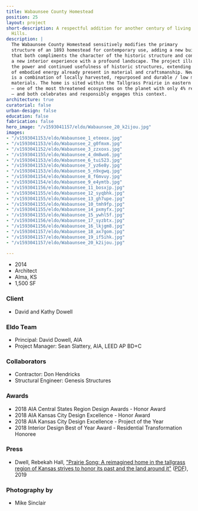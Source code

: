```yaml
---
title: Wabaunsee County Homestead
position: 25
layout: project
short-description: A respectful addition for another century of living in the Flint
  Hills.
description: |
  The Wabaunsee County Homestead sensitively modifies the primary
  structure of an 1893 homestead for contemporary use, adding a new building
  that both compliments the character of the historic structure and connects
  a new interior experience with a profound landscape. The project illustrates
  the power and continued usefulness of historic structures, extending the value
  of embodied energy already present in material and craftsmanship. New construction
  is a combination of locally harvested, repurposed and durable / low maintenance
  materials. The home is sited within the Tallgrass Prairie in eastern Kansas
  — one of the most threatened ecosystems on the planet with only 4% remaining
  — and both celebrates and responsibly engages this context.
architecture: true
curatorial: false
urban-design: false
education: false
fabrication: false
hero_image: "/v1593041157/eldo/Wabaunsee_20_k2ijou.jpg"
images:
- "/v1593041153/eldo/Wabaunsee_1_eteeox.jpg"
- "/v1593041153/eldo/Wabaunsee_2_g0fmxm.jpg"
- "/v1593041152/eldo/Wabaunsee_3_zzxoxs.jpg"
- "/v1593041155/eldo/Wabaunsee_4_dm8wo6.jpg"
- "/v1593041153/eldo/Wabaunsee_6_tui523.jpg"
- "/v1593041153/eldo/Wabaunsee_7_yz6e8y.jpg"
- "/v1593041153/eldo/Wabaunsee_5_n9xgwq.jpg"
- "/v1593041154/eldo/Wabaunsee_8_f6mvuy.jpg"
- "/v1593041154/eldo/Wabaunsee_9_e4ymtb.jpg"
- "/v1593041156/eldo/Wabaunsee_11_bosxjp.jpg"
- "/v1593041155/eldo/Wabaunsee_12_syqbhk.jpg"
- "/v1593041155/eldo/Wabaunsee_13_gh7upe.jpg"
- "/v1593041155/eldo/Wabaunsee_10_tmh9fp.jpg"
- "/v1593041155/eldo/Wabaunsee_14_pxmyfx.jpg"
- "/v1593041155/eldo/Wabaunsee_15_ywhl5f.jpg"
- "/v1593041156/eldo/Wabaunsee_17_syzbtx.jpg"
- "/v1593041156/eldo/Wabaunsee_16_lkjgm8.jpg"
- "/v1593041157/eldo/Wabaunsee_18_ax7gom.jpg"
- "/v1593041157/eldo/Wabaunsee_19_if5ihk.jpg"
- "/v1593041157/eldo/Wabaunsee_20_k2ijou.jpg"

---
```

- 2014
- Architect
- Alma, KS
- 1,500 SF

### Client
- David and Kathy Dowell

### Eldo Team
- Principal: David Dowell, AIA
- Project Manager: Sean Slattery, AIA, LEED AP BD+C

### Collaborators
- Contractor: Don Hendricks
- Structural Engineer: Genesis Structures

### Awards
- 2018 AIA Central States Region Design Awards - Honor Award
- 2018 AIA Kansas City Design Excellence - Honor Award
- 2018 AIA Kansas City Design Excellence - Project of the Year
- 2018 Interior Design Best of Year Award - Residential Transformation Honoree

### Press
- Dwell, Rebekah Hall, ["Prairie Song: A reimagined home in the tallgrass region of Kansas strives to honor its past and the land around it"](https://www.scribd.com/article/401756914/Prairie-Song "Prairie Song: A reimagined home in the tallgrass region of Kansas strives to honor its past and the land around it") ([PDF](//assets.ctfassets.net/7ceafwpo4r5g/yc3YjkNLeAJSXJGVI9X9K/cd2af3c6be32367fa3330a9ccc1838ee/DWELL_-_PDF_Copy.pdf "Download PDF: Prairie Song: A reimagined home in the tallgrass region of Kansas strives to honor its past and the land around it")), 2019

### Photography by
- Mike Sinclair